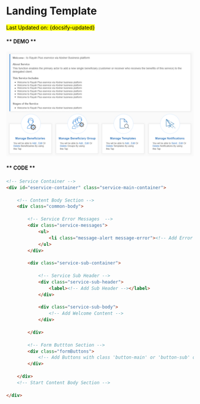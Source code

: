 # Landing Template
<mark>Last Updated on: {docsify-updated}</mark>

<!-- tabs:start -->

#### ** DEMO **

![Welcome](images/langingpage_demo.PNG "Welcome/Landing Page")

#### ** CODE **
```HTML
<!-- Service Container -->
<div id="eservice-container" class="service-main-container">

    <!-- Content Body Section -->
    <div class="common-body">   

        <!-- Service Error Messages  -->
        <div class="service-messages">
            <ul>
                <li class="message-alert message-error"><!-- Add Error Messages --></li>
            </ul>
        </div>

        <div class="service-sub-container">

            <!-- Service Sub Header -->
            <div class="service-sub-header">
                <label><!-- Add Sub Header --></label>
            </div>

            <div class="service-sub-body">                
                <!-- Add Welcome Content -->
            </div>

        </div>

        <!-- Form Buttton Section -->
        <div class="formButtons">
            <!-- Add Buttons with class 'button-main' or 'button-sub' or 'button-back' -->
        </div>

    </div>
    <!-- Start Content Body Section -->

</div>
```

<!-- tabs:end -->